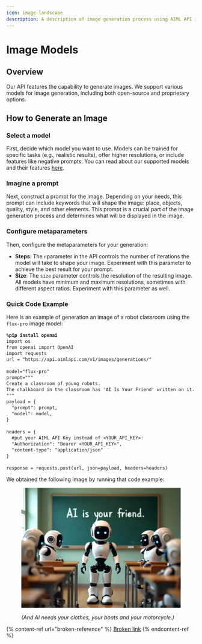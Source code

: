 ```yaml
---
icon: image-landscape
description: A description of image generation process using AIML API image models.
---
```


# Image Models

## Overview

Our API features the capability to generate images. We support various models for image generation, including both open-source and proprietary options.

## How to Generate an Image

### Select a model

First, decide which model you want to use. Models can be trained for specific tasks (e.g., realistic results), offer higher resolutions, or include features like negative prompts. You can read about our supported models and their features [here](https://aimlapi.com/models?integration-category=Image+Generation).

### Imagine a prompt

Next, construct a prompt for the image. Depending on your needs, this prompt can include keywords that will shape the image: place, objects, quality, style, and other elements. This prompt is a crucial part of the image generation process and determines what will be displayed in the image.

### Configure metaparameters

Then, configure the metaparameters for your generation:

* **Steps**: The `n`parameter in the API controls the number of iterations the model will take to shape your image. Experiment with this parameter to achieve the best result for your prompt.
* **Size**: The `size` parameter controls the resolution of the resulting image. All models have minimum and maximum resolutions, sometimes with different aspect ratios. Experiment with this parameter as well.

### Quick Code Example

Here is an example of generation an image of a robot classroom using the `flux-pro` image model:

<pre class="language-python" data-overflow="wrap"><code class="lang-python"><strong>%pip install openai
</strong>import os
from openai import OpenAI
import requests
url = "https://api.aimlapi.com/v1/images/generations/"

model="flux-pro"
prompt="""
Create a classroom of young robots. 
The chalkboard in the classroom has 'AI Is Your Friend' written on it.
"""
payload = {
  "prompt": prompt,
  "model": model,
}

headers = {
  #put your AIML API Key instead of &#x3C;YOUR_API_KEY>:
  "Authorization": "Bearer &#x3C;YOUR_API_KEY>", 
  "content-type": "application/json"
}

response = requests.post(url, json=payload, headers=headers)
</code></pre>

We obtained the following image by running that code example:

<figure><img src="../../.gitbook/assets/66c834ddf0e7e8e65fb69c9f_flux.1 robots (2).webp" alt=""><figcaption><p><em>(And AI needs your clothes, your boots and your motorcycle.)</em></p></figcaption></figure>



{% content-ref url="broken-reference" %}
[Broken link](broken-reference)
{% endcontent-ref %}
